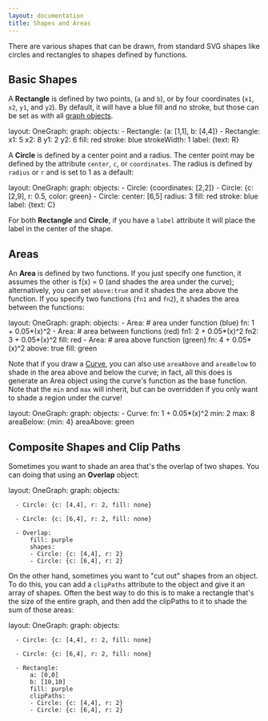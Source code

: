 ```yaml
---
layout: documentation
title: Shapes and Areas
---
```


There are various shapes that can be drawn, from standard SVG shapes like circles and rectangles to shapes defined by functions.

## Basic Shapes

A **Rectangle** is defined by two points, (`a` and `b`), or by four coordinates (`x1`, `x2`, `y1`, and `y2`). By default, it will have a blue fill and no stroke, but those can be set as with all [graph objects](index.html).

<div width="300" height="250" class="codePreview">

layout:
  OneGraph:
    graph:
      objects:
      - Rectangle: {a: [1,1], b: [4,4]}
      - Rectangle:
          x1: 5
          x2: 8
          y1: 2
          y2: 6
          fill: red
          stroke: blue
          strokeWidth: 1
          label: {text: R}

</div>

A **Circle** is defined by a center point and a radius. The center point may be defined by the attribute `center`, `c`, or `coordinates`. The radius is defined by `radius` or `r` and is set to 1 as a default:

<div width="300" height="250" class="codePreview">

layout:
  OneGraph:
    graph:
      objects:
      - Circle: {coordinates: [2,2]}
      - Circle: {c: [2,9], r: 0.5, color: green}
      - Circle:
          center: [6,5]
          radius: 3
          fill: red
          stroke: blue
          label: {text: C}

</div>

For both **Rectangle** and **Circle**, if you have a `label` attribute it will place the label in the center of the shape.

## Areas

An **Area** is defined by two functions. If you just specify one function, it assumes the other is f(x) = 0 (and shades the area under the curve); alternatively, you can set `above:true` and it shades the area above the function. If you specify two functions (`fn1` and `fn2`), it shades the area between the functions:

<div width="300" height="250" class="codePreview">

layout:
  OneGraph:
    graph:
      objects:
      - Area:       # area under function (blue)
          fn: 1 + 0.05*(x)^2
      - Area:       # area between functions (red)
          fn1: 2 + 0.05*(x)^2
          fn2: 3 + 0.05*(x)^2
          fill: red
      - Area:       # area above function (green)
          fn: 4 + 0.05*(x)^2
          above: true
          fill: green
</div>

Note that if you draw a [Curve](curve.html), you can also use `areaAbove` and `areaBelow` to shade in the area above and below the curve; in fact, all this does is generate an Area object using the curve's function as the base function. Note that the `min` and `max` will inherit, but can be overridden if you only want to shade a region under the curve!

<div width="300" height="250" class="codePreview">

layout:
  OneGraph:
    graph:
      objects:
      - Curve:
          fn: 1 + 0.05*(x)^2
          min: 2
          max: 8
          areaBelow: {min: 4}
          areaAbove: green
      
</div>

## Composite Shapes and Clip Paths

Sometimes you want to shade an area that's the overlap of two shapes. You can doing that using an **Overlap** object:

<div width="300" height="250" class="codePreview">

layout:
  OneGraph:
    graph:
      objects:
      
      - Circle: {c: [4,4], r: 2, fill: none}
      
      - Circle: {c: [6,4], r: 2, fill: none}
      
      - Overlap:
          fill: purple
          shapes:
          - Circle: {c: [4,4], r: 2}
          - Circle: {c: [6,4], r: 2}

</div>

On the other hand, sometimes you want to "cut out" shapes from an object. To do this, you can add a `clipPaths` attribute to the object and give it an array of shapes. Often the best way to do this is to make a rectangle that's the size of the entire graph, and then add the clipPaths to it to shade the sum of those areas:

<div width="300" height="250" class="codePreview">
      
layout:
  OneGraph:
    graph:
      objects:
      
      - Circle: {c: [4,4], r: 2, fill: none}
      
      - Circle: {c: [6,4], r: 2, fill: none}
      
      - Rectangle:
          a: [0,0]
          b: [10,10]
          fill: purple
          clipPaths:
          - Circle: {c: [4,4], r: 2}
          - Circle: {c: [6,4], r: 2}
          
</div>